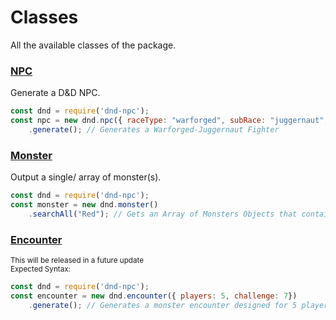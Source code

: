 <title>classes</title>
<script>const page = "class"</script>

# **Classes**
All the available classes of the package.

### [NPC](./class/npc.html)
Generate a D&D NPC.
```js
const dnd = require('dnd-npc');
const npc = new dnd.npc({ raceType: "warforged", subRace: "juggernaut", roleType: "fighter"})
	.generate(); // Generates a Warforged-Juggernaut Fighter
```

### [Monster](./class/monster.html)
Output a single/ array of monster(s).
```js
const dnd = require('dnd-npc');
const monster = new dnd.monster()
	.searchAll("Red"); // Gets an Array of Monsters Objects that contain "red" in their name.
```

### [Encounter](./class/encounter.html)
<small>This will be released in a future update
<br>Expected Syntax:</small>
```js
const dnd = require('dnd-npc');
const encounter = new dnd.encounter({ players: 5, challenge: 7})
 	.generate(); // Generates a monster encounter designed for 5 players with a challenge rating of 7.
```
